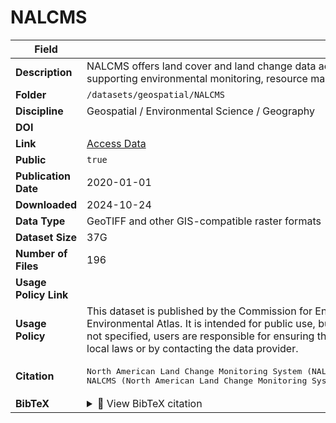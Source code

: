 # NALCMS

| Field | Value |
|--------|-------|
| **Description** | NALCMS offers land cover and land change data across North America. It provides consistent and harmonized land cover classifications, supporting environmental monitoring, resource management, and land-use planning. |
| **Folder** | `/datasets/geospatial/NALCMS` |
| **Discipline** | Geospatial / Environmental Science / Geography |
| **DOI** | [](https://doi.org/) |
| **Link** | [Access Data](http://www.cec.org/north-american-land-change-monitoring-system/) |
| **Public** | `true` |
| **Publication Date** | 2020-01-01 |
| **Downloaded** | 2024-10-24 |
| **Data Type** | GeoTIFF and other GIS-compatible raster formats |
| **Dataset Size** | 37G |
| **Number of Files** | 196 |
| **Usage Policy Link** |  |
| **Usage Policy** | This dataset is published by the Commission for Environmental Cooperation (CEC) and made publicly accessible via the North American Environmental Atlas. It is intended for public use, but no explicit license is provided on the source pages. Since the formal reuse terms are not specified, users are responsible for ensuring their intended use (especially commercial or modified dissemination) is permissible under local laws or by contacting the data provider. |
| **Citation** | <pre>North American Land Change Monitoring System (NALCMS). (2020). NALCMS (North American Land Change Monitoring System). Retrieved from http://www.cec.org/north-american-land-change-monitoring-system/</pre> |
| **BibTeX** | <details><summary>📜 View BibTeX citation</summary><pre>@dataset{NALCMS_2020,<br>  author       = {Commission for Environmental Cooperation (CEC)},<br>  title        = {NALCMS (North American Land Change Monitoring System)},<br>  year         = {2020},<br>  publisher    = {Commission for Environmental Cooperation},<br>  url          = {http://www.cec.org/north-american-land-change-monitoring-system/},<br>  note         = {Accessed on YYYY-MM-DD}<br>}</pre> |
